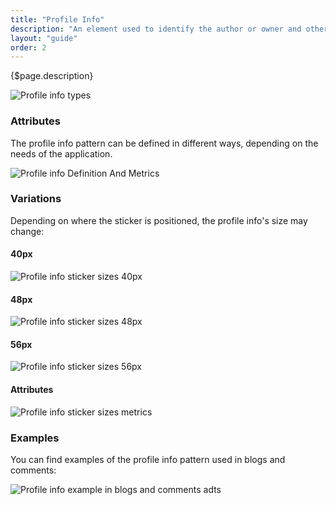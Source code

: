 ```yaml
---
title: "Profile Info"
description: "An element used to identify the author or owner and other related metadata of an asset in sites."
layout: "guide"
order: 2
---
```


<div class="page-description">{$page.description}</div>

![Profile info types](../../../images/sites/ProfileInfoTypes.jpg)

### Attributes

The profile info pattern can be defined in different ways, depending on the needs of the application.

![Profile info Definition And Metrics](../../../images/sites/ProfileInfoDefinitionAndMetrics.jpg)

### Variations

Depending on where the sticker is positioned, the profile info's size may change:

#### 40px

![Profile info sticker sizes 40px](../../../images/sites/ProfileInfoStickerSizes40.jpg)

#### 48px

![Profile info sticker sizes 48px](../../../images/sites/ProfileInfoStickerSizes48.jpg)

#### 56px

![Profile info sticker sizes 56px](../../../images/sites/ProfileInfoStickerSizes56.jpg)

#### Attributes

![Profile info sticker sizes metrics](../../../images/sites/ProfileInfoStickerSizesMetrics.jpg)

### Examples

You can find examples of the profile info pattern used in blogs and comments:

![Profile info example in blogs and comments adts](../../../images/sites/ProfileInfoBlogsExample.jpg)